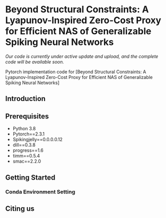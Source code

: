 # Beyond Structural Constraints: A Lyapunov-Inspired Zero-Cost Proxy for Efficient NAS of Generalizable Spiking Neural Networks
*Our code is currently under active update and upload, and the complete code will be available soon.*

Pytorch implementation code for [Beyond Structural Constraints: A Lyapunov-Inspired Zero-Cost Proxy for Efficient NAS of Generalizable Spiking Neural Networks]

## Introduction

## Prerequisites
* Python 3.8
* Pytorch==2.3.1
* Spikingjelly==0.0.0.0.12
* dill==0.3.8
* progress==1.6
* timm==0.5.4
* smac==2.2.0

## Getting Started
### Conda Environment Setting


## Citing us

